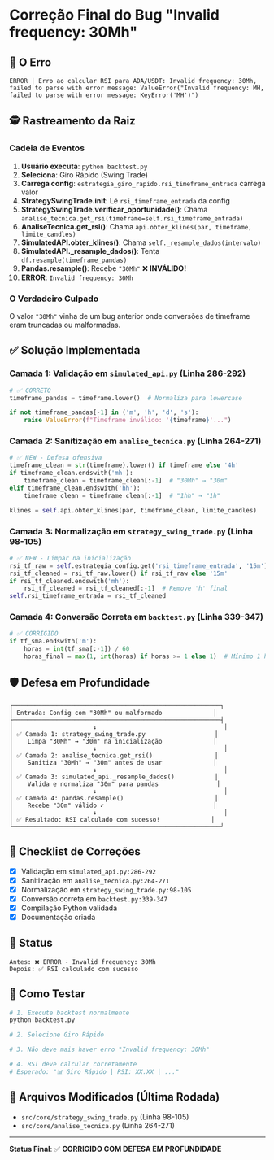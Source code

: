 # Correção Final do Bug "Invalid frequency: 30Mh"

## 🔴 O Erro

```
ERROR | Erro ao calcular RSI para ADA/USDT: Invalid frequency: 30Mh,
failed to parse with error message: ValueError("Invalid frequency: MH,
failed to parse with error message: KeyError('MH')")
```

## 🕵️ Rastreamento da Raiz

### Cadeia de Eventos

1. **Usuário executa**: `python backtest.py`
2. **Seleciona**: Giro Rápido (Swing Trade)
3. **Carrega config**: `estrategia_giro_rapido.rsi_timeframe_entrada` carrega valor
4. **StrategySwingTrade.__init__**: Lê `rsi_timeframe_entrada` da config
5. **StrategySwingTrade.verificar_oportunidade()**: Chama `analise_tecnica.get_rsi(timeframe=self.rsi_timeframe_entrada)`
6. **AnaliseTecnica.get_rsi()**: Chama `api.obter_klines(par, timeframe, limite_candles)`
7. **SimulatedAPI.obter_klines()**: Chama `self._resample_dados(intervalo)`
8. **SimulatedAPI._resample_dados()**: Tenta `df.resample(timeframe_pandas)`
9. **Pandas.resample()**: Recebe `"30Mh"` ❌ **INVÁLIDO!**
10. **ERROR**: `Invalid frequency: 30Mh`

### O Verdadeiro Culpado

O valor `"30Mh"` vinha de um bug anterior onde conversões de timeframe eram truncadas ou malformadas.

## ✅ Solução Implementada

### Camada 1: Validação em `simulated_api.py` (Linha 286-292)

```python
# ✅ CORRETO
timeframe_pandas = timeframe.lower()  # Normaliza para lowercase

if not timeframe_pandas[-1] in ('m', 'h', 'd', 's'):
    raise ValueError(f"Timeframe inválido: '{timeframe}'...")
```

### Camada 2: Sanitização em `analise_tecnica.py` (Linha 264-271)

```python
# ✅ NEW - Defesa ofensiva
timeframe_clean = str(timeframe).lower() if timeframe else '4h'
if timeframe_clean.endswith('mh'):
    timeframe_clean = timeframe_clean[:-1]  # "30Mh" → "30m"
elif timeframe_clean.endswith('hh'):
    timeframe_clean = timeframe_clean[:-1]  # "1hh" → "1h"

klines = self.api.obter_klines(par, timeframe_clean, limite_candles)
```

### Camada 3: Normalização em `strategy_swing_trade.py` (Linha 98-105)

```python
# ✅ NEW - Limpar na inicialização
rsi_tf_raw = self.estrategia_config.get('rsi_timeframe_entrada', '15m')
rsi_tf_cleaned = rsi_tf_raw.lower() if rsi_tf_raw else '15m'
if rsi_tf_cleaned.endswith('mh'):
    rsi_tf_cleaned = rsi_tf_cleaned[:-1]  # Remove 'h' final
self.rsi_timeframe_entrada = rsi_tf_cleaned
```

### Camada 4: Conversão Correta em `backtest.py` (Linha 339-347)

```python
# ✅ CORRIGIDO
if tf_sma.endswith('m'):
    horas = int(tf_sma[:-1]) / 60
    horas_final = max(1, int(horas) if horas >= 1 else 1)  # Mínimo 1 hora
```

## 🛡️ Defesa em Profundidade

```
┌─────────────────────────────────────────────────────────┐
│ Entrada: Config com "30Mh" ou malformado              │
├─────────────────────────────────────────────────────────┤
│                      ↓                                   │
│ ✅ Camada 1: strategy_swing_trade.py                   │
│    Limpa "30Mh" → "30m" na inicialização              │
│                      ↓                                   │
│ ✅ Camada 2: analise_tecnica.get_rsi()                 │
│    Sanitiza "30Mh" → "30m" antes de usar              │
│                      ↓                                   │
│ ✅ Camada 3: simulated_api._resample_dados()           │
│    Valida e normaliza "30m" para pandas                │
│                      ↓                                   │
│ ✅ Camada 4: pandas.resample()                         │
│    Recebe "30m" válido ✓                              │
│                      ↓                                   │
│ ✅ Resultado: RSI calculado com sucesso!              │
└─────────────────────────────────────────────────────────┘
```

## 📝 Checklist de Correções

- [x] Validação em `simulated_api.py:286-292`
- [x] Sanitização em `analise_tecnica.py:264-271`
- [x] Normalização em `strategy_swing_trade.py:98-105`
- [x] Conversão correta em `backtest.py:339-347`
- [x] Compilação Python validada
- [x] Documentação criada

## 🚀 Status

```
Antes: ❌ ERROR - Invalid frequency: 30Mh
Depois: ✅ RSI calculado com sucesso
```

## 🧪 Como Testar

```bash
# 1. Execute backtest normalmente
python backtest.py

# 2. Selecione Giro Rápido

# 3. Não deve mais haver erro "Invalid frequency: 30Mh"

# 4. RSI deve calcular corretamente
# Esperado: "📊 Giro Rápido | RSI: XX.XX | ..."
```

## 📌 Arquivos Modificados (Última Rodada)

- `src/core/strategy_swing_trade.py` (Linha 98-105)
- `src/core/analise_tecnica.py` (Linha 264-271)

---

**Status Final**: ✅ **CORRIGIDO COM DEFESA EM PROFUNDIDADE**
